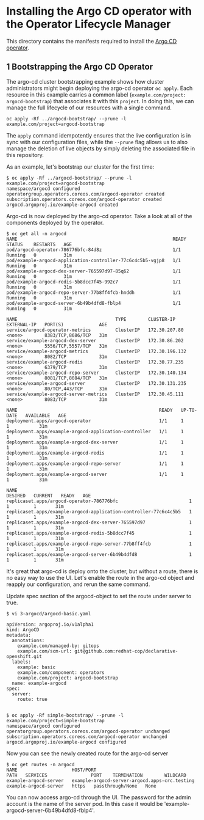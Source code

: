 # Installing the Argo CD operator with the Operator Lifecycle Manager

This directory contains the manifests required to install the [Argo CD operator](https://argocd-operator.readthedocs.io/en/latest/install/olm/).

## 1 Bootstrapping the Argo CD Operator

The argo-cd cluster bootstrapping example shows how cluster administrators might begin deploying the argo-cd operator `oc apply`. Each resource in this example carries a common label (`example.com/project: argocd-bootstrap`) that associates it with this `project`. In doing this, we can manage the full lifecycle of our resources with a single command.

```
oc apply -Rf ../argocd-bootstrap/ --prune -l example.com/project=argocd-bootstrap
```

The `apply` command idempotently ensures that the live configuration is in sync with our configuration files, while the `--prune` flag allows us to also manage the deletion of live objects by simply deleting the associated file in this repository.

As an example, let's bootstrap our cluster for the first time:

```
$ oc apply -Rf ../argocd-bootstrap/ --prune -l example.com/project=argocd-bootstrap
namespace/argocd configured
operatorgroup.operators.coreos.com/argocd-operator created
subscription.operators.coreos.com/argocd-operator created
argocd.argoproj.io/example-argocd created
```
Argo-cd is now deployed by the argo-cd operator. Take a look at all of the components deployed by the operator.
```
$ oc get all -n argocd
NAME                                                         READY   STATUS    RESTARTS   AGE
pod/argocd-operator-786776bfc-84d8z                          1/1     Running   0          31m
pod/example-argocd-application-controller-77c6c4c5b5-vgjp8   1/1     Running   0          31m
pod/example-argocd-dex-server-765597d97-85q62                1/1     Running   0          31m
pod/example-argocd-redis-5b8dcc7f45-992c7                    1/1     Running   0          31m
pod/example-argocd-repo-server-77b8ff4fcb-hnddh              1/1     Running   0          31m
pod/example-argocd-server-6b49b4dfd8-fblp4                   1/1     Running   0          31m

NAME                                    TYPE        CLUSTER-IP       EXTERNAL-IP   PORT(S)             AGE
service/argocd-operator-metrics         ClusterIP   172.30.207.80    <none>        8383/TCP,8686/TCP   31m
service/example-argocd-dex-server       ClusterIP   172.30.86.202    <none>        5556/TCP,5557/TCP   31m
service/example-argocd-metrics          ClusterIP   172.30.196.132   <none>        8082/TCP            31m
service/example-argocd-redis            ClusterIP   172.30.77.235    <none>        6379/TCP            31m
service/example-argocd-repo-server      ClusterIP   172.30.140.134   <none>        8081/TCP,8084/TCP   31m
service/example-argocd-server           ClusterIP   172.30.131.235   <none>        80/TCP,443/TCP      31m
service/example-argocd-server-metrics   ClusterIP   172.30.45.111    <none>        8083/TCP            31m

NAME                                                    READY   UP-TO-DATE   AVAILABLE   AGE
deployment.apps/argocd-operator                         1/1     1            1           31m
deployment.apps/example-argocd-application-controller   1/1     1            1           31m
deployment.apps/example-argocd-dex-server               1/1     1            1           31m
deployment.apps/example-argocd-redis                    1/1     1            1           31m
deployment.apps/example-argocd-repo-server              1/1     1            1           31m
deployment.apps/example-argocd-server                   1/1     1            1           31m

NAME                                                               DESIRED   CURRENT   READY   AGE
replicaset.apps/argocd-operator-786776bfc                          1         1         1       31m
replicaset.apps/example-argocd-application-controller-77c6c4c5b5   1         1         1       31m
replicaset.apps/example-argocd-dex-server-765597d97                1         1         1       31m
replicaset.apps/example-argocd-redis-5b8dcc7f45                    1         1         1       31m
replicaset.apps/example-argocd-repo-server-77b8ff4fcb              1         1         1       31m
replicaset.apps/example-argocd-server-6b49b4dfd8                   1         1         1       31m
```

It's great that argo-cd is deploy onto the cluster, but without a route, there is no easy way to use the UI. Let's enable the route in the argo-cd object and reapply our configuration, and rerun the same command.


Update spec section of the argocd-object to set the route under server to true.
```
$ vi 3-argocd/argocd-basic.yaml

apiVersion: argoproj.io/v1alpha1
kind: ArgoCD
metadata:
  annotations:
    example.com/managed-by: gitops
    example.com/scm-url: git@github.com:redhat-cop/declarative-openshift.git
  labels:
    example: basic
    example.com/component: operators
    example.com/project: argocd-bootstrap
  name: example-argocd
spec:
  server:
    route: true


$ oc apply -Rf simple-bootstrap/ --prune -l example.com/project=simple-bootstrap
namespace/argocd configured
operatorgroup.operators.coreos.com/argocd-operator unchanged
subscription.operators.coreos.com/argocd-operator unchanged
argocd.argoproj.io/example-argocd configured
```

Now you can see the newly created route for the argo-cd server

```
$ oc get routes -n argocd
NAME                    HOST/PORT                                       PATH   SERVICES                PORT    TERMINATION        WILDCARD
example-argocd-server   example-argocd-server-argocd.apps-crc.testing          example-argocd-server   https   passthrough/None   None
```

You can now access argo-cd through the UI. The password for the admin account is the name of the server pod. In this case it would be 'example-argocd-server-6b49b4dfd8-fblp4'. 
